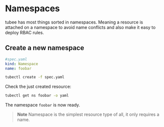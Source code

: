 # Namespaces

tubee has most things sorted in namespaces. Meaning a resource is attached on a namespace to avoid name conflicts and also make
it easy to deploy RBAC rules.

## Create a new namespace

```yaml 
#spec.yaml
kind: Namespace
name: foobar
```

```sh
tubectl create -f spec.yaml
```

Check the just created resource:

```sh
tubectl get ns foobar -o yaml
```

The namespace `foobar` is now ready.
>**Note** Namespace is the simplest resource type of all, it only requires a name.
